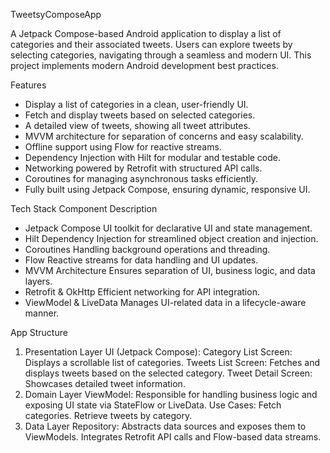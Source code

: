 TweetsyComposeApp

A Jetpack Compose-based Android application to display a list of categories and their associated tweets. Users can explore tweets by selecting categories, navigating through a seamless and modern UI. This project implements modern Android development best practices.

Features 

- Display a list of categories in a clean, user-friendly UI.
- Fetch and display tweets based on selected categories.
- A detailed view of tweets, showing all tweet attributes.
- MVVM architecture for separation of concerns and easy scalability.
- Offline support using Flow for reactive streams.
- Dependency Injection with Hilt for modular and testable code.
- Networking powered by Retrofit with structured API calls.
- Coroutines for managing asynchronous tasks efficiently.
- Fully built using Jetpack Compose, ensuring dynamic, responsive UI.


Tech Stack Component	Description
- Jetpack Compose	UI toolkit for declarative UI and state management.
- Hilt	Dependency Injection for streamlined object creation and injection.
- Coroutines	Handling background operations and threading.
- Flow	Reactive streams for data handling and UI updates.
- MVVM Architecture	Ensures separation of UI, business logic, and data layers.
- Retrofit & OkHttp	Efficient networking for API integration.
- ViewModel & LiveData	Manages UI-related data in a lifecycle-aware manner.


App Structure
1. Presentation Layer
UI (Jetpack Compose):
Category List Screen: Displays a scrollable list of categories.
Tweets List Screen: Fetches and displays tweets based on the selected category.
Tweet Detail Screen: Showcases detailed tweet information.
2. Domain Layer
ViewModel:
Responsible for handling business logic and exposing UI state via StateFlow or LiveData.
Use Cases:
Fetch categories.
Retrieve tweets by category.
3. Data Layer
Repository:
Abstracts data sources and exposes them to ViewModels.
Integrates Retrofit API calls and Flow-based data streams.


